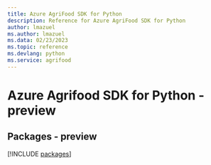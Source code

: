 ```yaml
---
title: Azure AgriFood SDK for Python
description: Reference for Azure AgriFood SDK for Python
author: lmazuel
ms.author: lmazuel
ms.data: 02/23/2023
ms.topic: reference
ms.devlang: python
ms.service: agrifood
---
```

# Azure Agrifood SDK for Python - preview
## Packages - preview
[!INCLUDE [packages](agrifood-index.md)]